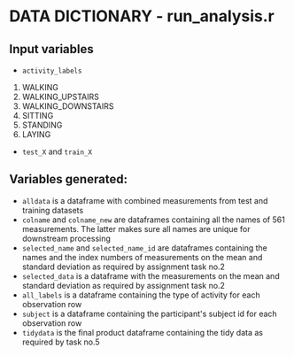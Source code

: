 # DATA DICTIONARY - run_analysis.r
## Input variables
- `activity_labels`
1. WALKING				
2. WALKING_UPSTAIRS
3. WALKING_DOWNSTAIRS
4. SITTING
5. STANDING			
6. LAYING			

- `test_X` and `train_X`
## Variables generated:
- `alldata` is a dataframe with combined measurements from test and training datasets
- `colname` and `colname_new` are dataframes containing all the names of 561 measurements. The latter makes sure all names are unique for downstream processing
- `selected_name` and `selected_name_id` are dataframes containing the names and the index numbers of measurements on the mean and standard deviation as required by assignment task no.2
- `selected_data` is a dataframe with the measurements on the mean and standard deviation as required by assignment task no.2
- `all_labels` is a dataframe containing the type of activity for each observation row
- `subject` is a dataframe containing the participant's subject id for each observation row
- `tidydata` is the final product dataframe containing the tidy data as required by task no.5 



